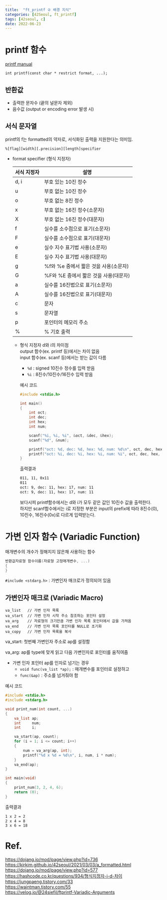 ```yaml
---
title:  "ft_printf ② 배경 지식"
categories: [42Seoul, ft_printf]
tags: [42seoul, c]
date: 2022-06-23
---
```


# printf 함수

[printf manual](https://23tae.github.io/posts/printf-manual/)

`int printf(const char * restrict format, ...);`


## 반환값

- 출력한 문자수 (끝의 널문자 제외)
- 음수값 (output or encoding error 발생 시)

## 서식 문자열
printf의 f는 formatted의 약자로, 서식화된 출력을 지원한다는 의미임.

`%[flag][width][.precision][length]specifier`

- format specifier (형식 지정자)  

	| 서식 지정자 | 설명 |
	| --- | --- |
	| d, i | 부호 있는 10진 정수 |
	| u | 부호 없는 10진 정수 |
	| o | 부호 없는 8진 정수 |
	| x | 부호 없는 16진 정수(소문자) |
	| X | 부호 없는 16진 정수(대문자) |
	| f | 실수를 소수점으로 표기(소문자) |
	| F | 실수를 소수점으로 표기(대문자) |
	| e | 실수 지수 표기법 사용(소문자) |
	| E | 실수 지수 표기법 사용(대문자) |
	| g | %f와 %e 중에서 짧은 것을 사용(소문자) |
	| G | %F와 %E 중에서 짧은 것을 사용(대문자) |
	| a | 실수를 16진법으로 표기(소문자) |
	| A | 실수를 16진법으로 표기(대문자) |
	| c | 문자 |
	| s | 문자열 |
	| p | 포인터의 메모리 주소 |
	| % | % 기호 출력 |

    - 형식 지정자 d와 i의 차이점  
    output 함수(ex. printf 등)에서는 차이 없음  
    input 함수(ex. scanf 등)에서는 받는 값이 다름  
		- `%d` : signed 10진수 정수를 입력 받음
		- `%i` : 8진수/10진수/16진수 입력 받음
        
        예시 코드
        
        ```c
        #include <stdio.h>
        
        int main()
        {
        	int oct;
        	int dec;
        	int hex;
        	int num;
        
        	scanf("%i, %i, %i", &oct, &dec, &hex);
        	scanf("%d", &num);
        
        	printf("oct: %d, dec: %d, hex: %d, num: %d\n", oct, dec, hex, num);
        	printf("oct: %i, dec: %i, hex: %i, num: %i", oct, dec, hex, num);
        }
        ```
        
        출력결과
        
        ```bash
        011, 11, 0x11
        011
        oct: 9, dec: 11, hex: 17, num: 11
        oct: 9, dec: 11, hex: 17, num: 11
        ```
        
        보다시피 printf함수에서는 d와 i가 모두 같은 값인 10진수 값을 출력한다.  
        하지만 scanf함수에서는 i로 지정한 부분은 input의 prefix에 따라 8진수(0), 10진수, 16진수(0x)로 다르게 입력받는다.
        
# 가변 인자 함수 (Variadic Function)

매개변수의 개수가 정해지지 않은채 사용하는 함수

```c
반환값자료형 함수이름(자료형 고정매개변수, ...)
{
}
```

`#include <stdarg.h>` : 가변인자 매크로가 정의되어 있음

## 가변인자 매크로 (Variadic Macro)

```
va_list   // 가변 인자 목록
va_start  // 가변 인자 시작 주소 참조하는 포인터 설정
va_arg    // 자료형의 크기만큼 가변 인자 목록 포인터에서 값을 가져옴
va_end    // 가변 인자 목록 포인터를 NULL로 초기화
va_copy   // 가변 인자 목록을 복사
```

va_start: 첫번째 가변인자 주소로 ap를 설정함

va_arg: ap를 type에 맞게 읽고 다음 가변인자로 포인터를 움직여줌

- 가변 인자 포인터 ap를 인자로 넘기는 경우
    - `void func(va_list *ap);` : 매개변수를 포인터로 설정하고
    - `func(&ap)` : 주소를 넘겨줘야 함

예시 코드

```c
#include <stdio.h>
#include <stdarg.h>

void print_num(int count, ...)
{
    va_list ap;
	int		num;
	int		i;

    va_start(ap, count);
    for (i = 1; i <= count; i++)
    {
        num = va_arg(ap, int);
		printf("%d x %d = %d\n", i, num, i * num);
    }
    va_end(ap);
}

int main(void)
{
    print_num(3, 2, 4, 6);
    return (0);
}
```

출력결과

```bash
1 x 2 = 2
2 x 4 = 8
3 x 6 = 18
```

# Ref.
<https://dojang.io/mod/page/view.php?id=736>  
<https://kirkim.github.io/42seoul/2021/03/03/a_formatted.html>  
<https://dojang.io/mod/page/view.php?id=577>  
<https://hashcode.co.kr/questions/934/형식지정자-i-d-차이>  
<https://jungpaeng.tistory.com/33>  
<https://waintman.tistory.com/55>  
<https://velog.io/@24siefil/ftprintf-Variadic-Arguments>  